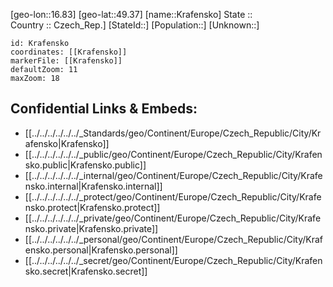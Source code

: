 ﻿---
location: [49.37,16.83] 
mapzoom: [7,12] 
mapmarker: city 
type: City
tags:
- geo/City


SpocWebEntityId: 31607
isDeleted: false
confidential: public

---
[geo-lon::16.83] 
[geo-lat::49.37] 
[name::Krafensko] 
State ::  
Country :: Czech_Rep.] 
[StateId::] 
[Population::] 
[Unknown::] 


```leaflet
id: Krafensko
coordinates: [[Krafensko]] 
markerFile: [[Krafensko]] 
defaultZoom: 11 
maxZoom: 18
```


## Confidential Links & Embeds: 
- [[../../../../../../_Standards/geo/Continent/Europe/Czech_Republic/City/Krafensko|Krafensko]] 
- [[../../../../../../_public/geo/Continent/Europe/Czech_Republic/City/Krafensko.public|Krafensko.public]] 
- [[../../../../../../_internal/geo/Continent/Europe/Czech_Republic/City/Krafensko.internal|Krafensko.internal]] 
- [[../../../../../../_protect/geo/Continent/Europe/Czech_Republic/City/Krafensko.protect|Krafensko.protect]] 
- [[../../../../../../_private/geo/Continent/Europe/Czech_Republic/City/Krafensko.private|Krafensko.private]] 
- [[../../../../../../_personal/geo/Continent/Europe/Czech_Republic/City/Krafensko.personal|Krafensko.personal]] 
- [[../../../../../../_secret/geo/Continent/Europe/Czech_Republic/City/Krafensko.secret|Krafensko.secret]] 
